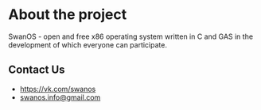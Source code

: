 # About the project
SwanOS - open and free x86 operating system written in C and GAS in the development of which everyone can participate.

## Contact Us
- https://vk.com/swanos
- swanos.info@gmail.com
